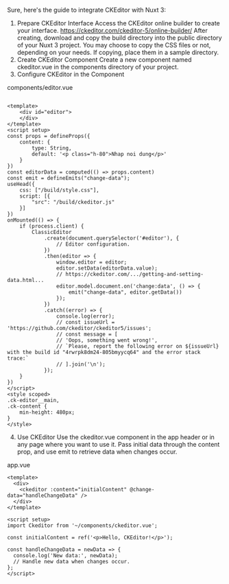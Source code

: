 Sure, here's the guide to integrate CKEditor with Nuxt 3:

1. Prepare CKEditor Interface
Access the CKEditor online builder to create your interface. https://ckeditor.com/ckeditor-5/online-builder/
After creating, download and copy the build directory into the public directory of your Nuxt 3 project.
You may choose to copy the CSS files or not, depending on your needs. If copying, place them in a sample directory.
2. Create CKEditor Component
Create a new component named ckeditor.vue in the components directory of your project.
3. Configure CKEditor in the Component

components/editor.vue

```

<template>
    <div id="editor">
    </div>
</template>
<script setup>
const props = defineProps({
    content: {
        type: String,
        default: '<p class="h-80">Nhap noi dung</p>'
    }
})
const editorData = computed(() => props.content)
const emit = defineEmits("change-data");
useHead({
    css: ["/build/style.css"],
    script: [{
        "src": "/build/ckeditor.js"
    }]
})
onMounted(() => {
    if (process.client) {
        ClassicEditor
            .create(document.querySelector('#editor'), {
                // Editor configuration.
            })
            .then(editor => {
                window.editor = editor;
                editor.setData(editorData.value);
                // https://ckeditor.com/.../getting-and-setting-data.html...
                editor.model.document.on('change:data', () => {
                    emit("change-data", editor.getData())
                });
            })
            .catch((error) => {
                console.log(error);
                // const issueUrl = 'https://github.com/ckeditor/ckeditor5/issues';
                // const message = [
                // 'Oops, something went wrong!',
                // `Please, report the following error on ${issueUrl} with the build id "4rwrpk8dm24-805bmyycq64" and the error stack trace:`
                // ].join('\n');
            });
    }
})
</script>
<style scoped>
.ck-editor__main,
.ck-content {
    min-height: 480px;
}
</style>
```

4. Use CKEditor
Use the ckeditor.vue component in the app header or in any page where you want to use it.
Pass initial data through the content prop, and use emit to retrieve data when changes occur.

app.vue

```
<template>
  <div>
    <ckeditor :content="initialContent" @change-data="handleChangeData" />
  </div>
</template>

<script setup>
import Ckeditor from '~/components/ckeditor.vue';

const initialContent = ref('<p>Hello, CKEditor!</p>');

const handleChangeData = newData => {
  console.log('New data:', newData);
  // Handle new data when changes occur.
};
</script>

```

